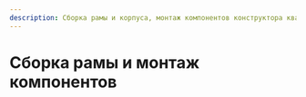 ```yaml
---
description: Сборка рамы и корпуса, монтаж компонентов конструктора квадрокоптера Клевер 4
---
```


# Сборка рамы и монтаж компонентов
